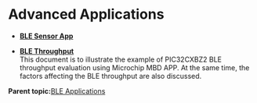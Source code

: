 # Advanced Applications

-   **[BLE Sensor App](https://onlinedocs.microchip.com/pr/GUID-A5330D3A-9F51-4A26-B71D-8503A493DF9C-en-US-2/index.html?GUID-D3F1BF46-F275-409B-A344-4DB9EAABC5E9)**  

-   **[BLE Throughput](https://onlinedocs.microchip.com/pr/GUID-A5330D3A-9F51-4A26-B71D-8503A493DF9C-en-US-2/index.html?GUID-BAAA9A7D-DCB6-4ADB-820A-68D1E8B81B09)**  
This document is to illustrate the example of PIC32CXBZ2 BLE throughput evaluation using Microchip MBD APP. At the same time, the factors affecting the BLE throughput are also discussed.

**Parent topic:**[BLE Applications](https://onlinedocs.microchip.com/pr/GUID-A5330D3A-9F51-4A26-B71D-8503A493DF9C-en-US-2/index.html?GUID-3CC3561E-252E-43B9-BC8A-47DD108A0A46)

